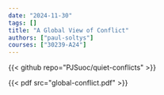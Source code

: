 ```yaml
---
date: "2024-11-30"
tags: []
title: "A Global View of Conflict"
authors: ["paul-soltys"]
courses: ["30239-A24"]
---
```


{{< github repo="PJSuoc/quiet-conflicts" >}}

{{< pdf src="global-conflict.pdf" >}}
